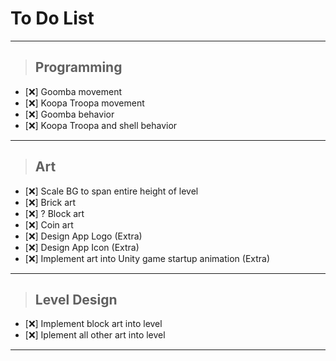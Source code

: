 # To Do List

***

> ## Programming

- [❌️] Goomba movement
- [❌️] Koopa Troopa movement
- [❌️] Goomba behavior
- [❌️] Koopa Troopa and shell behavior

***

> ## Art

- [❌️] Scale BG to span entire height of level
- [❌️] Brick art
- [❌️] ? Block art
- [❌️] Coin art
- [❌️] Design App Logo (Extra)
- [❌️] Design App Icon (Extra)
- [❌️] Implement art into Unity game startup animation (Extra)

***

> ## Level Design

- [❌️] Implement block art into level
- [❌️] Iplement all other art into level

***